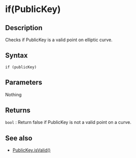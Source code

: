 # if(PublicKey)

## Description

Checks if PublicKey is a valid point on elliptic curve.

## Syntax

`if (publicKey)`

## Parameters

Nothing

## Returns

`bool` : Return false if PublicKey is not a valid point on a curve.

## See also

- [PublicKey.isValid()](isValid.md)